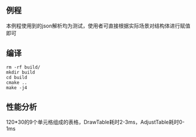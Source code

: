 ## 例程
本例程使用到的json解析均为测试，使用者可直接根据实际场景对结构体进行赋值即可

## 编译
```shell
rm -rf build/
mkdir build
cd build
cmake ..
make -j4
```

## 性能分析
120*30的9个单元格组成的表格，DrawTable耗时2-3ms，AdjustTable耗时0-1ms
